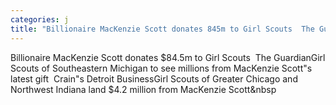 ```yaml
---
categories: j
title: "Billionaire MacKenzie Scott donates 845m to Girl Scouts  The Guardian"
---
```

Billionaire MacKenzie Scott donates $84.5m to Girl Scouts&nbsp;&nbsp;The GuardianGirl Scouts of Southeastern Michigan to see millions from MacKenzie Scott"s latest gift&nbsp;&nbsp;Crain"s Detroit BusinessGirl Scouts of Greater Chicago and Northwest Indiana land $4.2 million from MacKenzie Scott&nbsp